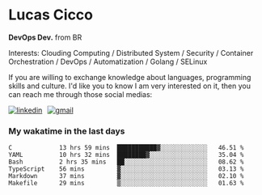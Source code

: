 # Lucas Cicco

**DevOps Dev.** from BR

Interests: Clouding Computing / Distributed System / Security / Container Orchestration / DevOps / Automatization / Golang / SELinux

If you are willing to exchange knowledge about languages, programming skills and culture. I'd like you to know I am very interested on it, then you can reach me through those social medias:

<div style="display: flex; align-items: center; gap: 10px;">
  <a href="https://www.linkedin.com/in/lucas-vitor-de-cicco" target="_blank">
    <img
      src="https://img.shields.io/badge/-LinkedIn-%230077B5?style=for-the-badge&logo=linkedin&logoColor=white"
      alt="linkedin"
      target="_blank" 
    />
  </a>
  <a href="mailto:lucasvitorx1@gmail.com">
      <img
        src="https://img.shields.io/badge/-Gmail-%23333?style=for-the-badge&logo=gmail&logoColor=white"
        alt="gmail"
        target="_blank"
      />
  </a>
</div>

### My wakatime in the last days

<!--START_SECTION:waka-->

```text
C             13 hrs 59 mins  ███████████▓░░░░░░░░░░░░░   46.51 %
YAML          10 hrs 32 mins  ████████▓░░░░░░░░░░░░░░░░   35.04 %
Bash          2 hrs 35 mins   ██░░░░░░░░░░░░░░░░░░░░░░░   08.62 %
TypeScript    56 mins         ▓░░░░░░░░░░░░░░░░░░░░░░░░   03.13 %
Markdown      37 mins         ▓░░░░░░░░░░░░░░░░░░░░░░░░   02.10 %
Makefile      29 mins         ▒░░░░░░░░░░░░░░░░░░░░░░░░   01.63 %
```

<!--END_SECTION:waka-->

